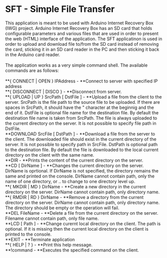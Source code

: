 # SFT - Simple File Transfer
This application is meant to be used with Arduino Internet Recovery Box (IWG) project.
Arduino Internet Recovery Box has an SD card that holds configurable parameters and various files
that are used in order to present the web (HTML) interface of the application. The SFT applicatinon
is used in order to upload and download file to/from the SD card instead of removing the card, 
sticking it in an SD card reader in the PC and then sticking it back in the Arduino card reader.</br></br>
The application works as a very simple command shell. The available commands are as follows:</br></br>
**{ CONNECT | OPEN } IPAddress - **Connect to server with specified IP address</br>
**{ DISCONNECT | DISCO } - **Disconnect from server.</br>
**{ UPLOAD | UP } SrcPath [ DstFile ] - **Upload a file from the client to the server. SrcPath is the file path to the source file to be uploaded. If there are spaces in SrcPath, it should have the " character at the beginnig and the end of it. DstFile is optional file name for the destination file. By default the destination file name is taken from SrcPath. The file is always uploaded to the current directory on the server. It is not possible to specify file path in DstFile.</br>
**DOWNLOAD SrcFile [ DstPath ] - **Download a file from the server to the client. The downloaded file should exist in the current directory of the server. It is not possible to specify path in SrcFile. DstPath is optional path to the destination file. By default the file is downloaded to the local current directory on the client with the same name.</br>
**DIR - **Prints the content of the current directory on the server.</br>
**CD [ DirName ] - **Changes the current directory on the server. DirName is oprtional. If DirName is not specified, the directory remains the same and printed on the console. DirName cannot contain path, only the name of one directory, or .. to change to one directory level up.</br>
**{ MKDIR | MD } DirName - **Create a new directory in the current directory on the server. DirName cannot contain path, only directory name.</br>
**{ RMDIR | RD } DirName - **Remove a directory from the current directory on the server. DirName cannot contain path, only directory name. The directory should be empty or the operation will fail.</br>
**DEL FileName - **Delete a file from the current directory on the server. Filename cannot contain path, only file name.</br>
**LCD [ Path ] - **Change curernt local directory on the client. The path is optional. If it is missing then the current local directory on the client is printed to the console.</br>
**EXIT - **Terminate application</br>
**{ HELP | ? } - **Print this help message.</br>
**!command - **Executes the specified command on the client.</br>

